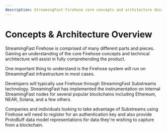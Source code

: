 ```yaml
---
description: StreamingFast Firehose core concepts and architecture documentation overview
---
```


# Concepts & Architecture Overview

StreamingFast Firehose is comprised of many different parts and pieces. Gaining an understanding of the core Firehose concepts and technical architecture will assist in fully comprehending the product.

One important thing to understand is the Firehose system will run on StreamingFast infrastructure in most cases.&#x20;

Developers will typically use Firehose through StreamingFast Substreams technology. StreamingFast has implemented the instrumentation on internal StreamingFast nodes for several popular blockchains including Ethereum, NEAR, Solana, and a few others.&#x20;

Companies and individuals looking to take advantage of Substreams using Firehose will need to register for an authentication key and also provide ProtoBuff data model representations for data they're wishing to capture from a blockchain.
